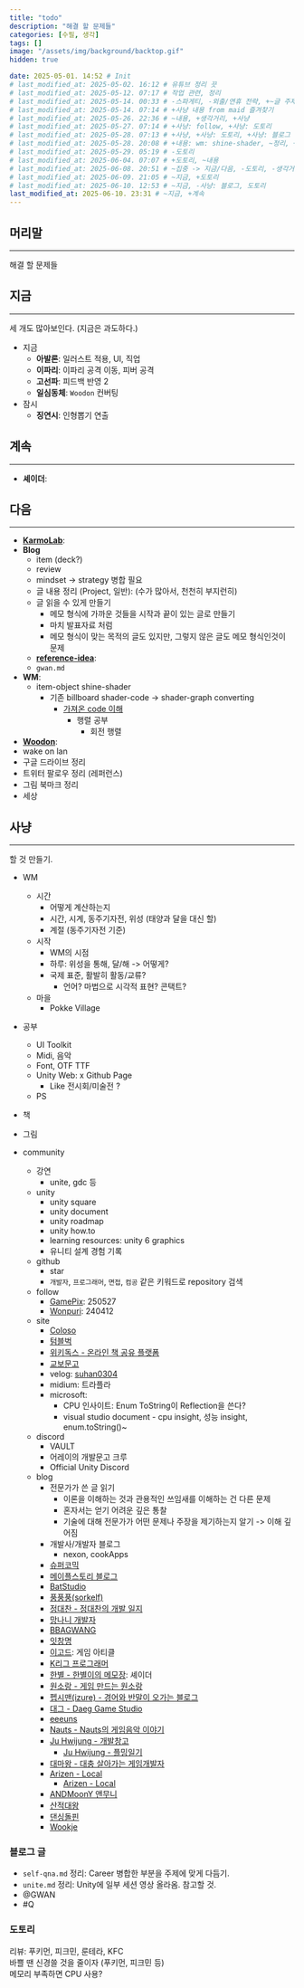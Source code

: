 ```yaml
---
title: "todo"
description: "해결 할 문제들"
categories: [수필, 생각]
tags: []
image: "/assets/img/background/backtop.gif"
hidden: true

date: 2025-05-01. 14:52 # Init
# last_modified_at: 2025-05-02. 16:12 # 유튜브 정리 끗
# last_modified_at: 2025-05-12. 07:17 # 작업 관련, 정리
# last_modified_at: 2025-05-14. 00:33 # -스파게티, -외출/연휴 전략, +~글 주제, +사냥
# last_modified_at: 2025-05-14. 07:14 # +사냥 내용 from maid 즐겨찾기
# last_modified_at: 2025-05-26. 22:36 # ~내용, +생각거리, +사냥
# last_modified_at: 2025-05-27. 07:14 # +사냥: follow, +사냥: 도토리
# last_modified_at: 2025-05-28. 07:13 # +사냥, +사냥: 도토리, +사냥: 블로그 글
# last_modified_at: 2025-05-28. 20:08 # +내용: wm: shine-shader, ~정리, +병합: learning, career-learning
# last_modified_at: 2025-05-29. 05:19 # -도토리
# last_modified_at: 2025-06-04. 07:07 # +도토리, ~내용
# last_modified_at: 2025-06-08. 20:51 # ~집중 -> 지금/다음, -도토리, -생각거리
# last_modified_at: 2025-06-09. 21:05 # ~지금, +도토리
# last_modified_at: 2025-06-10. 12:53 # ~지금, -사냥: 블로그, 도토리
last_modified_at: 2025-06-10. 23:31 # ~지금, +계속
---
```


## 머리말

---

해결 할 문제들  

## 지금

---

세 개도 많아보인다. (지금은 과도하다.)  

- 지금
  - **아발론**: 일러스트 적용, UI, 직업
  - **이파리**: 이파리 공격 이동, 피버 공격
  - **고선파**: 피드백 반영 2
  - **일심동체**: `Woodon` 컨버팅
- 잠시
  - **징연시**: 인형뽑기 연출

## 계속

---

- **셰이더**:

## 다음

---

- [**KarmoLab**](/posts/karmo-lab): [](/_posts/works/tool/2025-04-27-karmo-lab.md)
- **Blog**
  - item (deck?)
  - review
  - mindset -> strategy 병합 필요
  - 글 내용 정리 (Project, 일반): (수가 많아서, 천천히 부지런히)
  - 글 읽을 수 있게 만들기
    - 메모 형식에 가까운 것들을 시작과 끝이 있는 글로 만들기
    - 마치 발표자료 처럼
    - 메모 형식이 맞는 목적의 글도 있지만, 그렇지 않은 글도 메모 형식인것이 문제
  - [**reference-idea**](/posts/reference-idea): [](/_posts\witch-mendokusai\world\2023-01-27-reference-idea.md)
  - `gwan.md`
- **WM**:
  - item-object shine-shader
    - 기존 billboard shader-code -> shader-graph converting
      - [가져온 code 이해](https://darkcatgame.tistory.com/137)
        - 행렬 공부
          - 회전 행렬
- [**Woodon**](/posts/woodon): [](/_posts/works/virtual/woodon/2024-10-25-woodon.md)
- wake on lan
- 구글 드라이브 정리
- 트위터 팔로우 정리 (레퍼런스)
- 그림 북마크 정리
- 세상

## 사냥

---

할 것 만들기.  

- WM
  - 시간
    - 어떻게 계산하는지
    - 시간, 시계, 동주기자전, 위성 (태양과 달을 대신 할)
    - 계절 (동주기자전 기준)
  - 시작
    - WM의 시점
    - 하루: 위성을 통해, 달/해 -> 어떻게?
    - 국제 표준, 활발히 활동/교류?
      - 언어? 마법으로 시각적 표현? 콘택트?
  - 마을
    - Pokke Village

- 공부
  - UI Toolkit
  - Midi, 음악
  - Font, OTF TTF
  - Unity Web: x Github Page
    - Like 전시회/미술전 ?
  - PS

- 책

- 그림

- community
  - 강연
    - unite, gdc 등
  - unity
    - unity square
    - unity document
    - unity roadmap
    - unity how.to
    - learning resources: unity 6 graphics
    - 유니티 설계 경험 기록
  - github
    - star
    - `개발자`, `프로그래머`, `면접`, `컴공` 같은 키워드로 repository 검색
  - follow
    - [GamePix](https://x.com/G_P_Art): 250527
    - [Wonpuri](https://x.com/Wonpuri): 240412
  - site
    - [Coloso](https://coloso.co.kr/)
    - [텀블벅](https://tumblbug.com/discover?tab=category&category=video-games)
    - [위키독스 - 온라인 책 공유 플랫폼](https://wikidocs.net/)
    - [교보문고](https://ebook.kyobobook.co.kr/dig/pnd/showcase?pageNo=3819&cmdt=EBK&clst1=21&clst2=&clst3=&landing=Y)
    - velog: [suhan0304](https://velog.io/@suhan0304/posts)
    - midium: 트라플라
    - microsoft:
      - CPU 인사이트: Enum ToString이 Reflection을 쓴다?
      - visual studio document - cpu insight, 성능 insight, enum.toString()~
  - discord
    - VAULT
    - 어레이의 개발문고 크루
    - Official Unity Discord
  - blog
    - 전문가가 쓴 글 읽기
      - 이론을 이해하는 것과 관용적인 쓰임새를 이해하는 건 다른 문제
      - 혼자서는 얻기 어려운 깊은 통찰
      - 기술에 대해 전문가가 어떤 문제나 주장을 제기하는지 알기 -> 이해 깊어짐
    - 개발사/개발자 블로그
      - nexon, cookApps
    - [슈퍼코믹](https://blog.naver.com/ekfvoddl3535)
    - [메이플스토리 블로그](https://blog.maplestory.nexon.com/)
    - [BatStudio](https://www.ibatstudio.com/)
    - [풍풍풍(sorkelf)](https://blog.naver.com/sorkelf)
    - [정대찬 - 정대찬의 개발 일지](https://24dc-m.tistory.com/)
    - [망나니 개발자](https://mangkyu.tistory.com/category)
    - [BBAGWANG](https://bbagwang.com/posts/)
    - [잇창명](https://eatchangmyeong.github.io/)
    - [이고드](https://dogy3045.tistory.com/): 게임 아티클
    - [K리그 프로그래머](https://jeho.page/)
    - [한별 - 한별이의 메모장](https://blog.naver.com/twinkle_onestar): 셰이더
    - [원소랑 - 게임 만드는 원소랑](https://blog.naver.com/sorang226/221709362869)
    - [펩시맨(izure) - 경어와 반말이 오가는 블로그](https://blog.naver.com/izure)
    - [대그 - Daeg Game Studio](https://blog.naver.com/mbjjang0321)
    - [eeeuns](https://eeeuns.github.io/)
    - [Nauts - Nauts의 게임음악 이야기](https://blog.naver.com/supernauts)
    - [Ju Hwijung - 개발창고](https://blog.juhwijung.com/)
      - [Ju Hwijung - 플밍일기](https://blog.naver.com/5755084)
    - [대마왕 - 대충 살아가는 게임개발자](https://chulin28ho.tistory.com/)
    - [Arizen - Local](https://blog.naver.com/dkflwps/223623274650)
      - [Arizen - Local](https://w0lf.kr/pages/index)
    - [ANDMoonY 앤무니](https://blog.naver.com/PostList.naver?blogId=myoh8901)
    - [산적대왕](https://blog.naver.com/raveneer)
    - [댄싱돌핀](https://blog.naver.com/jysa000)
    - [Wookje](https://wookje.dance/)

### 블로그 글

- `self-qna.md` 정리: Career 병합한 부분을 주제에 맞게 다듬기.
- `unite.md` 정리: Unity에 일부 세션 영상 올라옴. 참고할 것.
- \@GWAN
- \#Q

### 도토리

리뷰: 푸키먼, 피크민, 룬테라, KFC  
바쁠 땐 신경쓸 것을 줄이자 (푸키먼, 피크민 등)  
메모리 부족하면 CPU 사용?  

